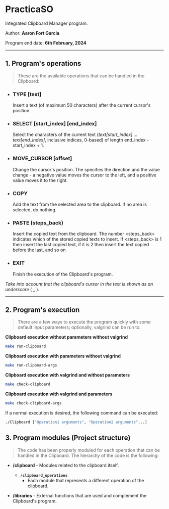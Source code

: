 # PracticaSO
Integrated Clipboard Manager program.

Author: **Aaron Fort Garcia**

Program end date: **6th February, 2024**

---

## 1. Program's operations
> These are the available operations that can be handled in the Clipboard:

* ### TYPE [text]
  Insert a text (of maximum 50 characters) after the current cursor's position.

* ### SELECT [start_index] [end_index]
  Select the characters of the current text (_text[start_index] ... text[end_index]_, inclusive indices, 0-based) of length
  end_index - start_index + 1.

* ### MOVE_CURSOR [offset]
  Change the cursor's position. The <offset> specifies the direction and the value change - a negative value moves the cursor
  to the left, and a positive value moves it to the right.

* ### COPY
  Add the text from the selected area to the clipboard. If no area is selected, do nothing.

* ### PASTE (steps_back)
  Insert the copied text from the clipboard. The  number <steps_back> indicates which of the stored copied texts to insert.
  If <steps_back> is 1 then insert the last copied text, if it is 2 then insert the text copied before the last, and so on

* ### EXIT
  Finish the execution of the Clipboard's program.

_Take into account that the clipboard's cursor in the text is shown as an underscore_ ( _ ).

---

## 2. Program's execution
> There are a few ways to execute the program quickly with some default input parameters; optionally, valgrind can be run to.

**Clipboard execution without parameters without valgrind**
````sh
make run-clipboard
````

**Clipboard execution with parameters without valgrind**
````sh
make run-clipboard-args
````

**Clipboard execution with valgrind and without parameters**
````sh
make check-clipboard
````

**Clipboard execution with valgrind and parameters**
````sh
make check-clipboard-args
````
If a normal execution is desired, the following command can be executed:
```sh
./Clipboard ["Operation1 arguments", "Operation2 arguments"...]
```

## 3. Program modules (Project structure)
> The code has been properly moduled for each operation that can be handled in the Clipboard.
The hierarchy of the code is the following:
* **/clipboard** - Modules related to the clipboard itself.
  * **`/clipboard_operations`**
    * Each module that represents a different operation of the clipboard.
    
* **/libraries** - External functions that are used and complement the Clipboard's program.